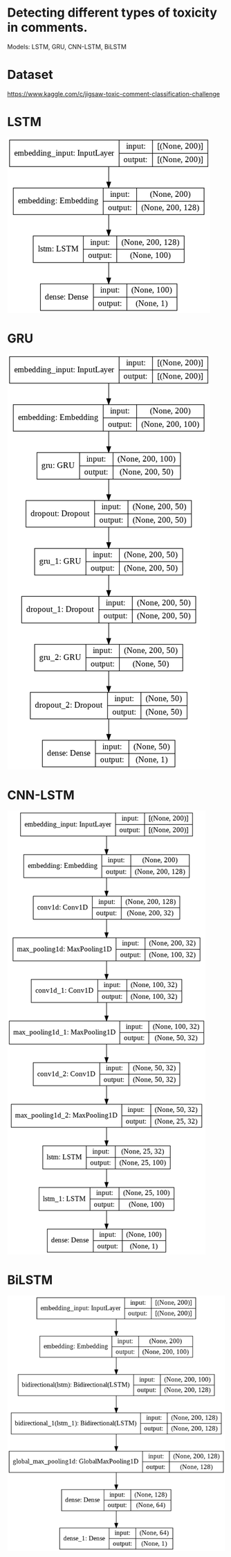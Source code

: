 # Detecting different types of toxicity in comments.
Models: LSTM, GRU, CNN-LSTM, BiLSTM

# Dataset
https://www.kaggle.com/c/jigsaw-toxic-comment-classification-challenge

# LSTM
<img src="Models/LSTM.png"/>

# GRU
<img src="Models/GRU.png"/>

# CNN-LSTM
<img src="Models/CNN-LSTM.png"/>

# BiLSTM
<img src="Models/BiLSTM.png"/>
